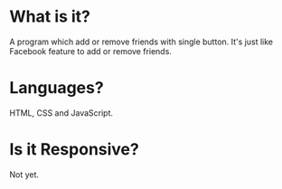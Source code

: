 # What is it?

A program which add or remove friends with single button.
It's just like Facebook feature to add or remove friends.

# Languages?

HTML, CSS and JavaScript.

# Is it Responsive?

Not yet.
